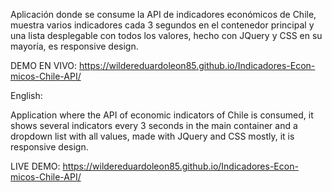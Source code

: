 Aplicación donde se consume la API de indicadores económicos de Chile, muestra varios indicadores cada 3 segundos en el 
contenedor principal y una lista desplegable con todos los valores, hecho con JQuery y CSS en su mayoría, es responsive design. 

DEMO EN VIVO: https://wildereduardoleon85.github.io/Indicadores-Econ-micos-Chile-API/

English:

Application where the API of economic indicators of Chile is consumed, it shows several indicators every 3 seconds in the
main container and a dropdown list with all values, made with JQuery and CSS mostly, it is responsive design.

LIVE DEMO: https://wildereduardoleon85.github.io/Indicadores-Econ-micos-Chile-API/